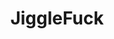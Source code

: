---
title: JiggleFuck
crosslinks:
- MassiveTitsnAss
- MotionBooty
- BustyNaturalPornstars
- CuteModeSlutMode
- whynotasource
- hangers
- slightcellulite
- cumsluts
- tipofmypenis
- thick
- torpedotits
- Alison_Tyler
- DarkHumor
- April_ONeil
- JaydenJaymes
- IAmA
- anriokita
- standingout
- tanlines
---